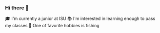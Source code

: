 ### Hi there 👋
:mortar_board: I'm currently a junior at ISU
:books: I'm interested in learning enough to pass my classes
:fishing_pole_and_fish: One of favorite hobbies is fishing
<!--
**cpluke/cpluke** is a ✨ _special_ ✨ repository because its `README.md` (this file) appears on your GitHub profile.

Here are some ideas to get you started:

- 🔭 I’m currently working on ...
- 🌱 I’m currently learning ...
- 👯 I’m looking to collaborate on ...
- 🤔 I’m looking for help with ...
- 💬 Ask me about ...
- 📫 How to reach me: ...
- 😄 Pronouns: ...
- ⚡ Fun fact: ...
-->
